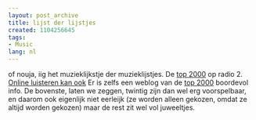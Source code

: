 ```yaml
---
layout: post_archive
title: lijst der lijstjes
created: 1104256645
tags:
- Music
lang: nl
---
```

of nouja, iig het muzieklijkstje der muzieklijstjes. De [top 2000<a> op radio 2. <a href="http://top2000.radio2.nl/2004/site/page/luister_live">Online luisteren kan ook</a> Er is zelfs een  weblog van de <a href="http://top2000.web-log.nl/">top 2000</a> boordevol info. De bovenste, laten we zeggen, twintig zijn dan wel erg voorspelbaar, en daarom ook eigenlijk niet eerleijk (ze worden alleen gekozen, omdat ze altijd worden gekozen) maar de rest zit wel vol juweeltjes. </a>](http://top2000.radio2.nl/2004/site/page/lijst/0)
